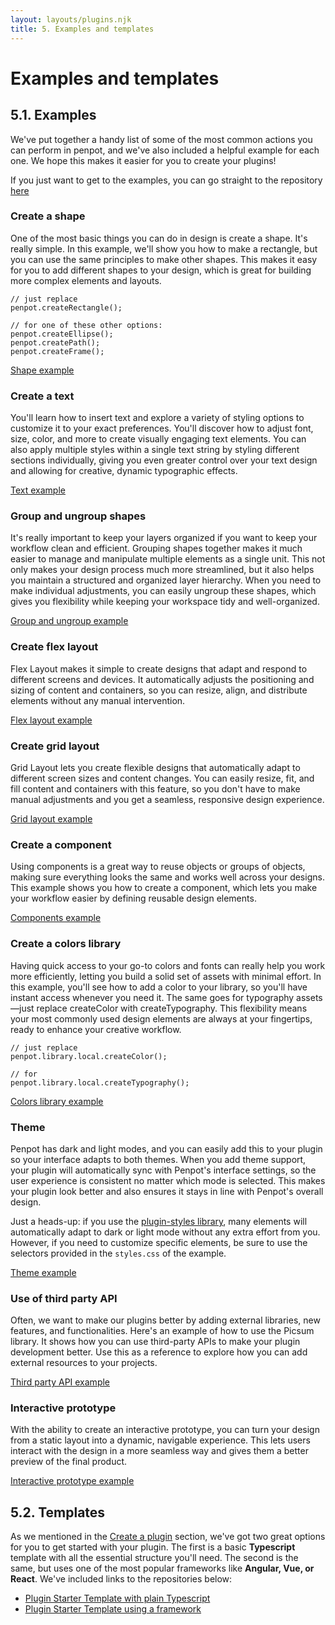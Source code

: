 ```yaml
---
layout: layouts/plugins.njk
title: 5. Examples and templates
---
```


# Examples and templates

## 5.1. Examples
We've put together a handy list of some of the most common actions you can perform in penpot, and we've also included a helpful example for each one. We hope this makes it easier for you to create your plugins!

<p class="advice">
If you just want to get to the examples, you can go straight to the repository <a target="_blank" href="https://github.com/penpot/penpot-plugins-samples/tree/main">here</a>
</p>

### Create a shape

One of the most basic things you can do in design is create a shape. It's really simple. In this example, we'll show you how to make a rectangle, but you can use the same principles to make other shapes. This makes it easy for you to add different shapes to your design, which is great for building more complex elements and layouts.

```
// just replace
penpot.createRectangle();

// for one of these other options:
penpot.createEllipse();
penpot.createPath();
penpot.createFrame();
```
<a target="_blank" href="https://github.com/penpot/penpot-plugins-samples/tree/main/create-shape">Shape example</a>

### Create a text

You'll learn how to insert text and explore a variety of styling options to customize it to your exact preferences. You'll discover how to adjust font, size, color, and more to create visually engaging text elements. You can also apply multiple styles within a single text string by styling different sections individually, giving you even greater control over your text design and allowing for creative, dynamic typographic effects.

<a target="_blank" href="https://github.com/penpot/penpot-plugins-samples/tree/main/create-text">Text example</a>

### Group and ungroup shapes


It's really important to keep your layers organized if you want to keep your workflow clean and efficient. Grouping shapes together makes it much easier to manage and manipulate multiple elements as a single unit. This not only makes your design process much more streamlined, but it also helps you maintain a structured and organized layer hierarchy. When you need to make individual adjustments, you can easily ungroup these shapes, which gives you flexibility while keeping your workspace tidy and well-organized.

<a target="_blank" href="https://github.com/penpot/penpot-plugins-samples/tree/main/group-ungroup">Group and ungroup example</a>

### Create flex layout

Flex Layout makes it simple to create designs that adapt and respond to different screens and devices. It automatically adjusts the positioning and sizing of content and containers, so you can resize, align, and distribute elements without any manual intervention.

<a target="_blank" href="https://github.com/penpot/penpot-plugins-samples/tree/main/create-flexlayout">Flex layout example</a>

### Create grid layout

Grid Layout lets you create flexible designs that automatically adapt to different screen sizes and content changes. You can easily resize, fit, and fill content and containers with this feature, so you don't have to make manual adjustments and you get a seamless, responsive design experience.

<a target="_blank" href="https://github.com/penpot/penpot-plugins-samples/tree/main/create-gridlayout">Grid layout example</a>

### Create a component

Using components is a great way to reuse objects or groups of objects, making sure everything looks the same and works well across your designs. This example shows you how to create a component, which lets you make your workflow easier by defining reusable design elements.

<a target="_blank" href="https://github.com/penpot/penpot-plugins-samples/tree/main/components-library">Components example</a>

### Create a colors library

Having quick access to your go-to colors and fonts can really help you work more efficiently, letting you build a solid set of assets with minimal effort. In this example, you'll see how to add a color to your library, so you'll have instant access whenever you need it. The same goes for typography assets—just replace createColor with createTypography. This flexibility means your most commonly used design elements are always at your fingertips, ready to enhance your creative workflow.

```
// just replace
penpot.library.local.createColor();

// for
penpot.library.local.createTypography();
```


<a target="_blank" href="https://github.com/penpot/penpot-plugins-samples/tree/main/colors-library">Colors library example</a>

### Theme

Penpot has dark and light modes, and you can easily add this to your plugin so your interface adapts to both themes. When you add theme support, your plugin will automatically sync with Penpot's interface settings, so the user experience is consistent no matter which mode is selected. This makes your plugin look better and also ensures it stays in line with Penpot's overall design.

Just a heads-up: if you use the <a target="_blank" href="https://penpot-plugins-styles.pages.dev/">plugin-styles library</a>, many elements will automatically adapt to dark or light mode without any extra effort from you. However, if you need to customize specific elements, be sure to use the selectors provided in the `styles.css` of the example.

<a target="_blank" href="https://github.com/penpot/penpot-plugins-samples/tree/main/theme">Theme example</a>

### Use of third party API

Often, we want to make our plugins better by adding external libraries, new features, and functionalities. Here's an example of how to use the Picsum library. It shows how you can use third-party APIs to make your plugin development better. Use this as a reference to explore how you can add external resources to your projects.

<a target="_blank" href="https://github.com/penpot/penpot-plugins-samples/tree/main/third-party-api">Third party API example</a>

###  Interactive prototype

With the ability to create an interactive prototype, you can turn your design from a static layout into a dynamic, navigable experience. This lets users interact with the design in a more seamless way and gives them a better preview of the final product.

<a target="_blank" href="https://github.com/penpot/penpot-plugins-samples/tree/main/create-interactive-prototype">Interactive prototype example</a>

## 5.2. Templates
As we mentioned in the <a target="_blank" href="/plugins/create-a-plugin/">Create a plugin</a> section, we've got two great options for you to get started with your plugin.
The first is a basic **Typescript** template with all the essential structure you'll need.
The second is the same, but uses one of the most popular frameworks like **Angular, Vue, or React**. We've included links to the repositories below:
* <a target="_blank" href="https://github.com/penpot/penpot-plugin-starter-template">Plugin Starter Template with plain Typescript</a><br>
* <a target="_blank" href="https://github.com/penpot/plugin-examples">Plugin Starter Template using a framework</a>


